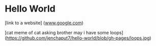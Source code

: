 # Hello World 

[link to a website] (www.google.com)

[cat meme of cat asking brother may i have some loops] (https://github.com/jenchaput7/hello-world/blob/gh-pages/loops.jpg)


